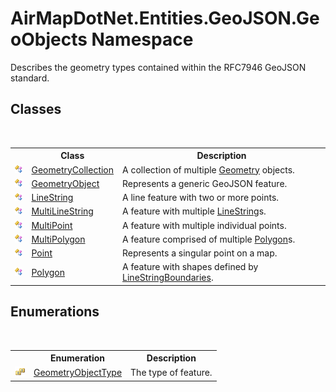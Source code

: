 # AirMapDotNet.Entities.GeoJSON.GeoObjects Namespace
 

Describes the geometry types contained within the RFC7946 GeoJSON standard.


## Classes
&nbsp;<table><tr><th></th><th>Class</th><th>Description</th></tr><tr><td>![Public class](media/pubclass.gif "Public class")</td><td><a href="e70aa6ad-6c53-9e7a-5aad-2d83a4a9c1e3">GeometryCollection</a></td><td>
A collection of multiple <a href="22f02f42-8eee-a3f1-6c1a-cfe4163ef04e">Geometry</a> objects.</td></tr><tr><td>![Public class](media/pubclass.gif "Public class")</td><td><a href="6819a0a5-e25b-befd-47e6-62c271889862">GeometryObject</a></td><td>
Represents a generic GeoJSON feature.</td></tr><tr><td>![Public class](media/pubclass.gif "Public class")</td><td><a href="74632d83-31f0-af68-c039-d256be6e59c5">LineString</a></td><td>
A line feature with two or more points.</td></tr><tr><td>![Public class](media/pubclass.gif "Public class")</td><td><a href="dc38c772-2fae-56f2-de65-d91ff42ed019">MultiLineString</a></td><td>
A feature with multiple <a href="74632d83-31f0-af68-c039-d256be6e59c5">LineString</a>s.</td></tr><tr><td>![Public class](media/pubclass.gif "Public class")</td><td><a href="6fd2544f-55ad-17fc-1f44-f577a9a956a6">MultiPoint</a></td><td>
A feature with multiple individual points.</td></tr><tr><td>![Public class](media/pubclass.gif "Public class")</td><td><a href="21b99ee1-e3dd-d330-734f-c43396f34c5d">MultiPolygon</a></td><td>
A feature comprised of multiple <a href="7c0a51c2-e5e6-9f74-2927-3130cb70daf9">Polygon</a>s.</td></tr><tr><td>![Public class](media/pubclass.gif "Public class")</td><td><a href="18a3ef36-c759-647e-b544-42f042f2d528">Point</a></td><td>
Represents a singular point on a map.</td></tr><tr><td>![Public class](media/pubclass.gif "Public class")</td><td><a href="7c0a51c2-e5e6-9f74-2927-3130cb70daf9">Polygon</a></td><td>
A feature with shapes defined by <a href="74632d83-31f0-af68-c039-d256be6e59c5">LineString</a><a href="e4ac3eb9-7388-5d53-67e7-088b1fcef7b6">Boundaries</a>.</td></tr></table>

## Enumerations
&nbsp;<table><tr><th></th><th>Enumeration</th><th>Description</th></tr><tr><td>![Public enumeration](media/pubenumeration.gif "Public enumeration")</td><td><a href="93d5dd0d-b4be-0cfa-c057-55053068d64a">GeometryObjectType</a></td><td>
The type of feature.</td></tr></table>&nbsp;
